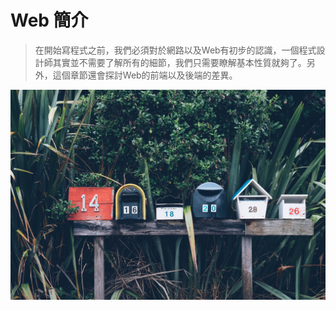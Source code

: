 # Web 簡介

> 在開始寫程式之前，我們必須對於網路以及Web有初步的認識，一個程式設計師其實並不需要了解所有的細節，我們只需要瞭解基本性質就夠了。另外，這個章節還會探討Web的前端以及後端的差異。

![](/assets/mathyas-kurmann-102977.jpg)

